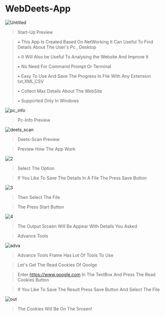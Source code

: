 # WebDeets-App

![Untitled](https://user-images.githubusercontent.com/107568580/197456339-dad9e380-b4db-431c-ac72-7942e19e1944.png)

>Start-Up Preview

>• This App Is Created Based On NetWorking It Can Useful To Find Details About The User's Pc , Desktop
>
>• It Will Also be Useful To Analysing the Website And Improve It
>
>• No Need For Command Prompt Or Terminal
>
>• Easy To Use And Save The Progress In File With Any Extension txt,XML,CSV
>
>• Collect Max Details About The WebSite 
>
>• Supported Only In Windows


![pc_info](https://user-images.githubusercontent.com/107568580/197766502-5148d8cc-af01-4bae-b6e4-f95d6eea6859.png)

> Pc-Info Preview

![deets_scan](https://user-images.githubusercontent.com/107568580/197766612-a0519810-19f3-405d-8c37-7ded53d961ae.png)

> Deets-Scan Preview
 
 >Preview How The App Work
 
![2](https://user-images.githubusercontent.com/107568580/198605857-7f371dbd-a14a-47d4-87b0-358523a90c2b.png)

>Select The Option 

> If You Like To Save The Details In A File The Press Save Button 

![3](https://user-images.githubusercontent.com/107568580/198607863-95029bd2-b214-4607-9728-41e31be14282.png)
 
>Then Select The File

>The Press Start Button

![4](https://user-images.githubusercontent.com/107568580/198608491-6ba792e2-6bec-4174-86a4-76f9705f4b5a.png)

>The Output Srceen Will Be Appear With Details You Asked 

> Advance Tools 

![adva](https://user-images.githubusercontent.com/107568580/199767792-80db1377-0c8a-4ca6-aa5e-bc8659afdb9d.png)

>Advance Tools Frame Has Lot Of Tools To Use 

>Let's Get The Read Cookies Of Goolge 

>Enter https://www.google.com In The TextBox And Press The Read Cookies Button 

>If You Like To Save The Result Press Save Button And Select The File 

![out](https://user-images.githubusercontent.com/107568580/199768348-c3e5f358-cb18-4719-ac86-d35bf300efe5.png)

>The Cookies Will Be On The Srceen!
